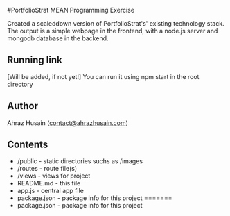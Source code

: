 #PortfolioStrat MEAN Programming Exercise


Created a scaleddown version of PortfolioStrat's' existing technology stack.
The output is a simple webpage in the frontend, with a node.js server and mongodb
database in the backend.


## Running link
[Will be added, if not yet!]
You can run it using npm start in the root directory

## Author

Ahraz Husain (contact@ahrazhusain.com)


## Contents

* /public - static directories suchs as /images
* /routes - route file(s)
* /views - views for project
* README.md - this file
* app.js - central app file
* package.json - package info for this project
=======
* package.json - package info for this project